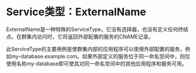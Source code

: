 # Service类型：ExternalName

ExternalName是一种特殊的ServiceType，它没有选择器，也没有定义任何终结点。在群集内访问时，它将返回外部配置的服务的CNAME记录。

此ServiceType的主要用例是使群集内部的应用程序可以使用外部配置的服务，例如my-database.example.com。如果外部定义的服务位于同一命名空间中，则仅使用名称my-database即可使其对同一命名空间中的其他应用程序和服务可用。

